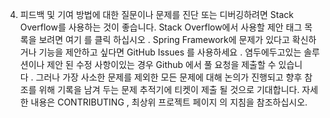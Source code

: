 4. 피드백 및 기여
방법에 대한 질문이나 문제를 진단 또는 디버깅하려면 Stack Overflow를 사용하는 것이 좋습니다. Stack Overflow에서 사용할 제안 태그 목록을 보려면 여기 를 클릭 하십시오 . Spring Framework에 문제가 있다고 확신하거나 기능을 제안하고 싶다면 GitHub Issues 를 사용하세요 .
염두에두고있는 솔루션이나 제안 된 수정 사항이있는 경우 Github 에서 풀 요청을 제출할 수 있습니다 . 그러나 가장 사소한 문제를 제외한 모든 문제에 대해 논의가 진행되고 향후 참조를 위해 기록을 남겨 두는 문제 추적기에 티켓이 제출 될 것으로 기대합니다.
자세한 내용은 CONTRIBUTING , 최상위 프로젝트 페이지 의 지침을 참조하십시오.